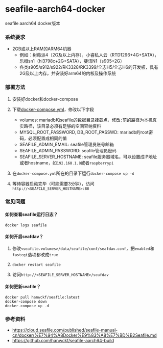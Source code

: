 # seafile-aarch64-docker

seafile aarch64 docker版本

### 系统要求

- 2GB或以上RAM的ARM64机器
   - 例如：树莓派4（2G及以上内存），小睿私人云（RTD1296+4G+SATA），乐橙sn1（hi3798c+2G+SATA），斐讯N1（s905+2G）
   - 各类s905/s912/s922/RK3328/RK3399/全志H5/全志H6的开发板，具有2G及以上内存，并安装好arm64的内核及操作系统

### 部署方法

1. 安装好docker和docker-compose

2. 下载[docker-compose.yml](docker-compose.yml)，修改以下字段
   - volumes: mariadb和seafile的数据目录挂载点，修改`:`前的路径为本机真实路径，该目录必须有足够的空间容纳资料
   - MYSQL_ROOT_PASSWORD, DB_ROOT_PASSWD: mariadb的root密码，必须配置成相同的值
   - SEAFILE_ADMIN_EMAIL: seafile管理员账号邮箱
   - SEAFILE_ADMIN_PASSWORD: seafile管理员密码
   - SEAFILE_SERVER_HOSTNAME: seafile服务器域名，可以设置成IP地址或者hostname，如`192.168.1.8`或者`raspberrypi`

3. 在`docker-compose.yml`所在的目录下运行`docker-compose up -d`

4. 等待容器启动完毕（可能需要3分钟），访问`http://<SEAFILE_SERVER_HOSTNAME>:80`

### 常见问题

#### 如何查看seafile运行日志？

```
docker logs seafile
```

#### 如何开启seafdav？

1. 修改`<seafile.volumes>/data/seafile/conf/seafdav.conf`，把`enabled`和`fastcgi`选项都改成`true`

2. `docker restart seafile`

3. 访问`http://<SEAFILE_SERVER_HOSTNAME>/seafdav`

#### 如何更新seafile？
```
docker pull hanwckf/seafile:latest
docker-compose down
docker-compose up -d
```

### 参考资料

- https://cloud.seafile.com/published/seafile-manual-cn/docker/%E7%94%A8Docker%E9%83%A8%E7%BD%B2Seafile.md
- https://github.com/hanwckf/seafile-aarch64-build
